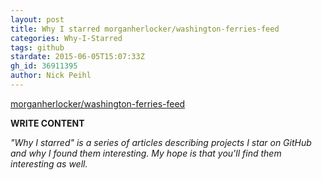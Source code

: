 ```yaml
---
layout: post
title: Why I starred morganherlocker/washington-ferries-feed
categories: Why-I-Starred
tags: github
stardate: 2015-06-05T15:07:33Z
gh_id: 36911395
author: Nick Peihl
---
```


[morganherlocker/washington-ferries-feed](https://github.com/morganherlocker/washington-ferries-feed)

**WRITE CONTENT**

*"Why I starred" is a series of articles describing projects I star on GitHub and why I found them interesting. My hope is that you'll find them interesting as well.*


